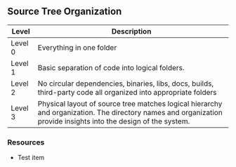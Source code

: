 ## Source Tree Organization
Level | Description
----- | ---- 
Level 0 | Everything in one folder
Level 1 | Basic separation of code into logical folders.
Level 2 | No circular dependencies, binaries, libs, docs, builds, third-party code all organized into appropriate folders
Level 3 | Physical layout of source tree matches logical hierarchy and organization. The directory names and organization provide insights into the design of the system.

### Resources
* Test item
